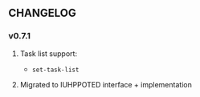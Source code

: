 ## CHANGELOG

### v0.7.1

1. Task list support:
   -  `set-task-list`

2. Migrated to IUHPPOTED interface + implementation
